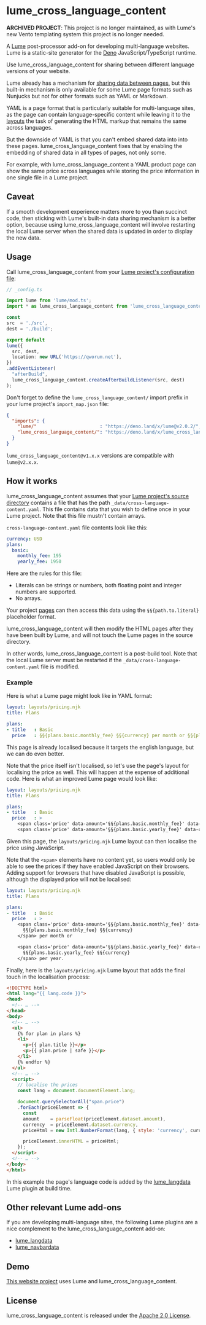# lume_cross_language_content

__ARCHIVED PROJECT__: This project is no longer maintained, as with Lume's new Vento templating system this project is no longer needed.

A [Lume](https://lume.land) post-processor add-on for developing multi-language websites.
Lume is a static-site generator for the [Deno](https://deno.land) JavaScript/TypeScript runtime.

Use lume_cross_language_content for sharing between different language versions of your website.

Lume already has a mechanism for [sharing data between pages](https://lume.land/docs/creating-pages/shared-data),
but this built-in mechanism is only available for some Lume page formats such as Nunjucks but not for other formats such as YAML or Markdown.

YAML is a page format that is particularly suitable for multi-language sites, as the page can contain language-specific content while leaving it to the [layouts](https://lume.land/docs/creating-pages/layouts/) the task of generating the HTML markup that remains the same across languages.

But the downside of YAML is that you can't embed shared data into into these pages. lume_cross_language_content fixes that by enabling the embedding of shared data in all types of pages, not only some.

For example, with lume_cross_language_content a YAML product page can show the same price across languages while storing the price information in one single file in a Lume project.

## Caveat

If a smooth development experience matters more to you than succinct code, then sticking with Lume's built-in data sharing mechanism is a better option, because using lume_cross_language_content will involve restarting the local Lume server when the shared data is updated in order to display the new data.

## Usage

Call lume_cross_language_content from your [Lume project's configuration file](https://lume.land/docs/configuration/config-file/):

```ts
// _config.ts

import lume from 'lume/mod.ts';
import * as lume_cross_language_content from 'lume_cross_language_content/mod.ts';

const
src  = './src',
dest = './build';

export default
lume({
  src, dest,
  location: new URL('https://qworum.net'),
})
.addEventListener(
  "afterBuild",
  lume_cross_language_content.createAfterBuildListener(src, dest)
);
```

Don't forget to define the `lume_cross_language_content/` import prefix in your lume project's `import_map.json` file:

```json
{
  "imports": {
    "lume/"                       : "https://deno.land/x/lume@v2.0.2/",
    "lume_cross_language_content/": "https://deno.land/x/lume_cross_language_content@v2.0.1/",
  }
}
```

`lume_cross_language_content@v1.x.x` versions are compatible with `lume@v2.x.x`.

## How it works

lume_cross_language_content assumes that your [Lume project's source directory](https://lume.land/docs/configuration/config-file/#src) contains a file that has the path `_data/cross-language-content.yaml`. This file contains data that you wish to define once in your Lume project. Note that this file mustn't contain arrays.

`cross-language-content.yaml` file contents look like this:

```yaml
currency: USD
plans:
  basic:
    monthly_fee: 195
    yearly_fee: 1950
```

Here are the rules for this file:

- Literals can be strings or numbers, both floating point and integer numbers are supported.
- No arrays.

Your project [pages](https://lume.land/docs/creating-pages/page-files/) can then access this data using the `§§{path.to.literal}` placeholder format.

lume_cross_language_content will then modify the HTML pages after they have been built by Lume, and will not touch the Lume pages in the source directory.

In other words, lume_cross_language_content is a post-build tool. Note that the local Lume server must be restarted if the `_data/cross-language-content.yaml` file is modified.

### Example

Here is what a Lume page might look like in YAML format:

```yaml
layout: layouts/pricing.njk
title: Plans

plans: 
- title   : Basic
  price   : §§{plans.basic.monthly_fee} §§{currency} per month or §§{plans.basic.yearly_fee} §§{currency} per year. 
```

This page is already localised because it targets the english language, but we can do even better.

Note that the price itself isn't localised, so let's use the page's layout for localising the price as well. This will happen at the expense of additional code. Here is what an improved Lume page would look like:

```yaml
layout: layouts/pricing.njk
title: Plans

plans: 
- title   : Basic
  price   : >
    <span class='price' data-amount='§§{plans.basic.monthly_fee}' data-currency='§§{currency}'></span> per month or 
    <span class='price' data-amount='§§{plans.basic.yearly_fee}' data-currency='§§{currency}'></span> per year.
```

Given this page, the `layouts/pricing.njk` Lume layout can then localise the price using JavaScript.

Note that the `<span>` elements have no content yet, so users would only be able to see the prices if they have enabled JavaScript on their browsers. Adding support for browsers that have disabled JavaScript is possible, although the displayed price will not be localised:

```yaml
layout: layouts/pricing.njk
title: Plans

plans: 
- title   : Basic
  price   : >
    <span class='price' data-amount='§§{plans.basic.monthly_fee}' data-currency='§§{currency}'>
      §§{plans.basic.monthly_fee} §§{currency}
    </span> per month or 

    <span class='price' data-amount='§§{plans.basic.yearly_fee}' data-currency='§§{currency}'>
      §§{plans.basic.yearly_fee} §§{currency}
    </span> per year.
```

Finally, here is the `layouts/pricing.njk` Lume layout that adds the final touch in the localisation process:

```html
<!DOCTYPE html>
<html lang="{{ lang.code }}">
<head>
  <!-- … -->
</head>
<body>
  <!-- … -->
  <ul>
    {% for plan in plans %}
    <li>
      <p>{{ plan.title }}</p>
      <p>{{ plan.price | safe }}</p>
    </li>
    {% endfor %}
  </ul>
  <!-- … -->
  <script>
    // localise the prices
    const lang = document.documentElement.lang;

    document.querySelectorAll("span.price")
    .forEach(priceElement => {
      const
      amount    = parseFloat(priceElement.dataset.amount),
      currency  = priceElement.dataset.currency,
      priceHtml = new Intl.NumberFormat(lang, { style: 'currency', currency }).format(amount);

      priceElement.innerHTML = priceHtml;
    });
  </script>
  <!-- … -->
</body>
</html>
```

In this example the page's language code is added by the [lume_langdata](https://deno.land/x/lume_langdata) Lume plugin at build time.

## Other relevant Lume add-ons

If you are developing multi-language sites, the following Lume plugins are a nice complement to the lume_cross_language_content add-on:

- [lume_langdata](https://deno.land/x/lume_langdata)
- [lume_navbardata](https://deno.land/x/lume_navbardata)

## Demo

[This website project](https://github.com/doga/qworum-website) uses Lume and lume_cross_language_content.

## License

lume_cross_language_content is released under the [Apache 2.0 License](https://www.apache.org/licenses/LICENSE-2.0).
